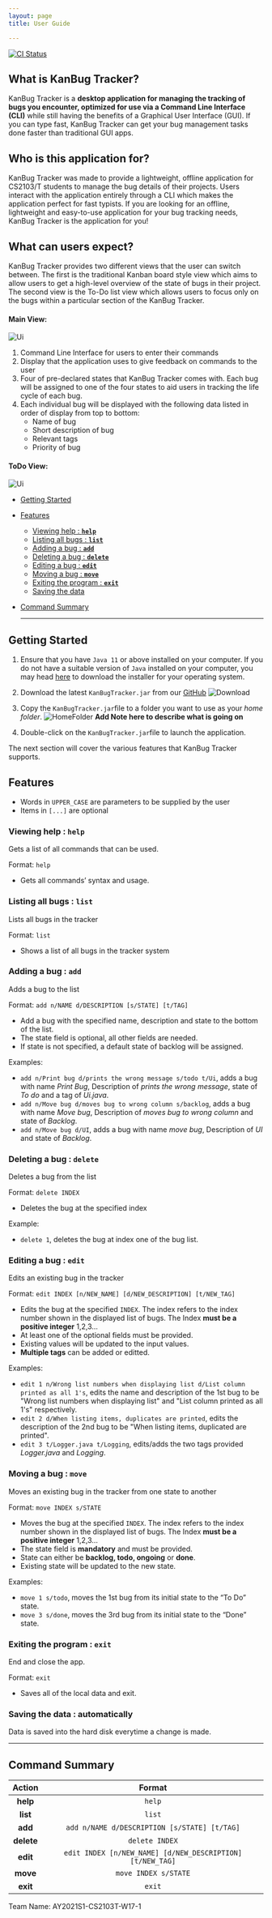 ```yaml
---
layout: page
title: User Guide

---
```

[![CI Status](https://github.com/AY2021S1-CS2103T-W17-1/tP/workflows/Java%20CI/badge.svg)](https://github.com/AY2021S1-CS2103T-W17-1/tp/actions)

## What is KanBug Tracker?
KanBug Tracker is a **desktop application for managing the tracking of bugs you encounter, optimized for use via a Command Line Interface (CLI)** while still having the benefits of a Graphical User Interface (GUI). If you can type fast, KanBug Tracker can get your bug management tasks done faster than traditional GUI apps.

## Who is this application for?
KanBug Tracker was made to provide a lightweight, offline application for CS2103/T students to manage the bug details of their projects. Users interact with the application entirely through a CLI which makes the application perfect for fast typists. If you are looking for an offline, lightweight and easy-to-use application for your bug tracking needs, KanBug Tracker is the application for you!


## What can users expect?
KanBug Tracker provides two different views that the user can switch between. The first is the traditional Kanban board style view which aims to allow users to get a high-level overview of the state of bugs in their project. The second view is the To-Do list view which allows users to focus only on the bugs within a particular section of the KanBug Tracker. 
#### Main View:

![Ui](images/Ui.png)

1. Command Line Interface for users to enter their commands
2. Display that the application uses to give feedback on commands to the user
3. Four of pre-declared states that KanBug Tracker comes with. Each bug will be assigned to one of the four states to aid users in tracking the life cycle of each bug.
4. Each individual bug will be displayed with the following data listed in order of display from top to bottom:
    - Name of bug
    - Short description of bug
    - Relevant tags 
    - Priority of bug

#### ToDo View:

![Ui](images/Ui2.png)
- [Getting Started](#getting-started)

- [Features](#features)

  - [Viewing help : **`help`**](#viewing-help--help)
  - [Listing all bugs : **`list`**](#listing-all-bugs--list)
  - [Adding a bug : **`add`**](#adding-a-bug--add)
  - [Deleting a bug : **`delete`**](#deleting-a-bug--delete)
  - [Editing a bug : **`edit`**](#editing-a-bug--edit)
  - [Moving a bug : **`move`**](#moving-a-bug--move)
  - [Exiting the program :  **`exit`**](#exiting-the-program--exit)
  - [Saving the data](#saving-the-data)

- [Command Summary](#command-summary)

  ------

## Getting Started
1. Ensure that you have `Java 11` or above installed on your computer. If you do not have a suitable version of `Java` installed on your computer, you may head [here](https://www.oracle.com/java/technologies/javase-jdk11-downloads.html) to download the installer for your operating system.

2. Download the latest `KanBugTracker.jar` from our [GitHub](https://github.com/AY2021S1-CS2103T-W17-1/tp/releases)
![Download](images/KanBugDownload.png)

3. Copy the `KanBugTracker.jar`file to a folder you want to use as your _home folder_.
![HomeFolder](images/HomeFolder.png)
**Add Note here to describe what is going on**

4. Double-click on the `KanBugTracker.jar`file to launch the application. 

The next section will cover the various features that KanBug Tracker supports.


## Features

- Words in `UPPER_CASE` are parameters to be supplied by the user
- Items in `[...]` are optional

### Viewing help : `help`

Gets a list of all commands that can be used.

Format: `help`

- Gets all commands’ syntax and usage.

### Listing all bugs : `list`

Lists all bugs in the tracker

Format: `list`

- Shows a list of all bugs in the tracker system

### Adding a bug : `add`

Adds a bug to the list

Format: `add n/NAME d/DESCRIPTION [s/STATE] [t/TAG]`

- Add a bug with the specified name, description and state to the bottom of the list.
- The state field is optional, all other fields are needed.
- If state is not specified, a default state of backlog will be assigned.

Examples:

- `add n/Print bug d/prints the wrong message s/todo t/Ui`, adds a bug with name *Print Bug*, Description of *prints the wrong message*, state of *To do* and a tag of *Ui.java*.
- `add n/Move bug d/moves bug to wrong column s/backlog`, adds a bug with name *Move bug*, Description of *moves bug to wrong column* and state of *Backlog*.
- `add n/Move bug d/UI`, adds a bug with name *move bug*, Description of *UI* and state of *Backlog*.

### Deleting a bug : `delete`

Deletes a bug from the list

Format: `delete INDEX`

- Deletes the bug at the specified index

Example:

- `delete 1`, deletes the bug at index one of the bug list.

### Editing a bug : `edit`

Edits an existing bug in the tracker

Format: `edit INDEX [n/NEW_NAME] [d/NEW_DESCRIPTION] [t/NEW_TAG]`

- Edits the bug at the specified `INDEX`. The index refers to the index number shown in the displayed list of bugs. The Index **must be a positive integer** 1,2,3...
- At least one of the optional fields must be provided.
- Existing values will be updated to the input values.
- **Multiple tags** can be added or editted.

Examples:

- `edit 1 n/Wrong list numbers when displaying list d/List column printed as all 1's`, edits the name and description of the 1st bug to be "Wrong list numbers when displaying list" and "List column printed as all 1's" respectively.
- `edit 2 d/When listing items, duplicates are printed`, edits the description of the 2nd bug to be "When listing items, duplicated are printed".
- `edit 3 t/Logger.java t/Logging`, edits/adds the two tags provided *Logger.java* and *Logging*.

### Moving a bug : `move`

Moves an existing bug in the tracker from one state to another

Format: `move INDEX s/STATE`

- Moves the bug at the specified `INDEX`. The index refers to the index number shown in the displayed list of bugs. The Index **must be a positive integer** 1,2,3…
- The state field is **mandatory** and must be provided.
- State can either be **backlog, todo, ongoing** or **done**.
- Existing state will be updated to the new state.

Examples:

- `move 1 s/todo`, moves the 1st bug from its initial state to the “To Do” state.
- `move 3 s/done`, moves the 3rd bug from its initial state to the “Done” state.

### Exiting the program :  `exit`

End and close the app.

Format: `exit`

- Saves all of the local data and exit.

### Saving the data : automatically

Data is saved into the hard disk everytime a change is made.

------

## Command Summary

|   Action   |                          Format                           |
| :--------: | :-------------------------------------------------------: |
|  **help**  |                          `help`                           |
|  **list**  |                          `list`                           |
|  **add**   |       `add n/NAME d/DESCRIPTION [s/STATE] [t/TAG]`        |
| **delete** |                      `delete INDEX`                       |
|  **edit**  | `edit INDEX [n/NEW_NAME] [d/NEW_DESCRIPTION] [t/NEW_TAG]` |
|  **move**  |                   `move INDEX s/STATE`                    |
|  **exit**  |                          `exit`                           |

Team Name: AY2021S1-CS2103T-W17-1